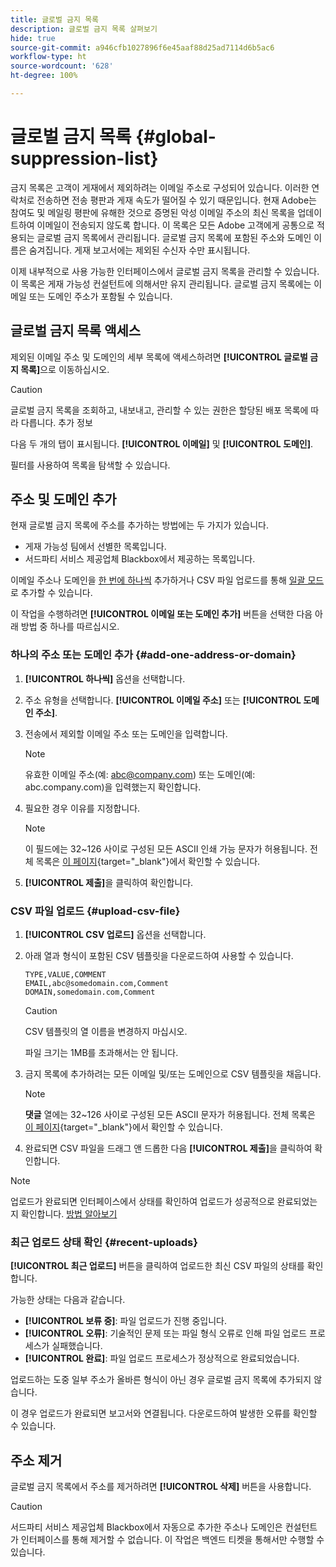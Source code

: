 ```yaml
---
title: 글로벌 금지 목록
description: 글로벌 금지 목록 살펴보기
hide: true
source-git-commit: a946cfb1027896f6e45aaf88d25ad7114d6b5ac6
workflow-type: ht
source-wordcount: '628'
ht-degree: 100%

---
```


# 글로벌 금지 목록 {#global-suppression-list}

금지 목록은 고객이 게재에서 제외하려는 이메일 주소로 구성되어 있습니다. 이러한 연락처로 전송하면 전송 평판과 게재 속도가 떨어질 수 있기 때문입니다. 현재 Adobe는 참여도 및 메일링 평판에 유해한 것으로 증명된 악성 이메일 주소의 최신 목록을 업데이트하여 이메일이 전송되지 않도록 합니다. 이 목록은 모든 Adobe 고객에게 공통으로 적용되는 글로벌 금지 목록에서 관리됩니다. 글로벌 금지 목록에 포함된 주소와 도메인 이름은 숨겨집니다. 게재 보고서에는 제외된 수신자 수만 표시됩니다.

이제 내부적으로 사용 가능한 인터페이스에서 글로벌 금지 목록을 관리할 수 있습니다. 이 목록은 게재 가능성 컨설턴트에 의해서만 유지 관리됩니다. 글로벌 금지 목록에는 이메일 또는 도메인 주소가 포함될 수 있습니다.

## 글로벌 금지 목록 액세스

제외된 이메일 주소 및 도메인의 세부 목록에 액세스하려면 **[!UICONTROL 글로벌 금지 목록]**&#x200B;으로 이동하십시오.

>[!CAUTION]
>
>글로벌 금지 목록을 조회하고, 내보내고, 관리할 수 있는 권한은 할당된 배포 목록에 따라 다릅니다. 추가 정보

다음 두 개의 탭이 표시됩니다. **[!UICONTROL 이메일]** 및 **[!UICONTROL 도메인]**.

필터를 사용하여 목록을 탐색할 수 있습니다.

## 주소 및 도메인 추가

현재 글로벌 금지 목록에 주소를 추가하는 방법에는 두 가지가 있습니다.

* 게재 가능성 팀에서 선별한 목록입니다.
* 서드파티 서비스 제공업체 Blackbox에서 제공하는 목록입니다.

이메일 주소나 도메인을 [한 번에 하나씩](#add-one-address-or-domain) 추가하거나 CSV 파일 업로드를 통해 [일괄 모드](#upload-csv-file)로 추가할 수 있습니다.

이 작업을 수행하려면 **[!UICONTROL 이메일 또는 도메인 추가]** 버튼을 선택한 다음 아래 방법 중 하나를 따르십시오.

### 하나의 주소 또는 도메인 추가 {#add-one-address-or-domain}

1. **[!UICONTROL 하나씩]** 옵션을 선택합니다.

1. 주소 유형을 선택합니다. **[!UICONTROL 이메일 주소]** 또는 **[!UICONTROL 도메인 주소]**.

1. 전송에서 제외할 이메일 주소 또는 도메인을 입력합니다.

   >[!NOTE]
   >
   >유효한 이메일 주소(예: abc@company.com) 또는 도메인(예: abc.company.com)을 입력했는지 확인합니다.

1. 필요한 경우 이유를 지정합니다.

   >[!NOTE]
   >
   >이 필드에는 32~126 사이로 구성된 모든 ASCII 인쇄 가능 문자가 허용됩니다. 전체 목록은 [이 페이지](https://en.wikipedia.org/wiki/Wikipedia:ASCII#ASCII_printable_characters){target="_blank"}에서 확인할 수 있습니다.

1. **[!UICONTROL 제출]**&#x200B;을 클릭하여 확인합니다.

### CSV 파일 업로드 {#upload-csv-file}

1. **[!UICONTROL CSV 업로드]** 옵션을 선택합니다.

1. 아래 열과 형식이 포함된 CSV 템플릿을 다운로드하여 사용할 수 있습니다.

   ```
   TYPE,VALUE,COMMENT
   EMAIL,abc@somedomain.com,Comment
   DOMAIN,somedomain.com,Comment
   ```

   >[!CAUTION]
   >
   >CSV 템플릿의 열 이름을 변경하지 마십시오.
   >
   >파일 크기는 1MB를 초과해서는 안 됩니다.

1. 금지 목록에 추가하려는 모든 이메일 및/또는 도메인으로 CSV 템플릿을 채웁니다.

   >[!NOTE]
   >
   >**댓글** 열에는 32~126 사이로 구성된 모든 ASCII 문자가 허용됩니다. 전체 목록은 [이 페이지](https://en.wikipedia.org/wiki/Wikipedia:ASCII#ASCII_printable_characters){target="_blank"}에서 확인할 수 있습니다.

1. 완료되면 CSV 파일을 드래그 앤 드롭한 다음 **[!UICONTROL 제출]**&#x200B;을 클릭하여 확인합니다.

>[!NOTE]
>
>업로드가 완료되면 인터페이스에서 상태를 확인하여 업로드가 성공적으로 완료되었는지 확인합니다. [방법 알아보기](#recent-uploads)

### 최근 업로드 상태 확인 {#recent-uploads}

**[!UICONTROL 최근 업로드]** 버튼을 클릭하여 업로드한 최신 CSV 파일의 상태를 확인합니다.

가능한 상태는 다음과 같습니다.

* **[!UICONTROL 보류 중]**: 파일 업로드가 진행 중입니다.
* **[!UICONTROL 오류]**: 기술적인 문제 또는 파일 형식 오류로 인해 파일 업로드 프로세스가 실패했습니다.
* **[!UICONTROL 완료]**: 파일 업로드 프로세스가 정상적으로 완료되었습니다.

업로드하는 도중 일부 주소가 올바른 형식이 아닌 경우 글로벌 금지 목록에 추가되지 않습니다.

이 경우 업로드가 완료되면 보고서와 연결됩니다. 다운로드하여 발생한 오류를 확인할 수 있습니다.

## 주소 제거

글로벌 금지 목록에서 주소를 제거하려면 **[!UICONTROL 삭제]** 버튼을 사용합니다.

>[!CAUTION]
>
>서드파티 서비스 제공업체 Blackbox에서 자동으로 추가한 주소나 도메인은 컨설턴트가 인터페이스를 통해 제거할 수 없습니다. 이 작업은 백엔드 티켓을 통해서만 수행할 수 있습니다.

